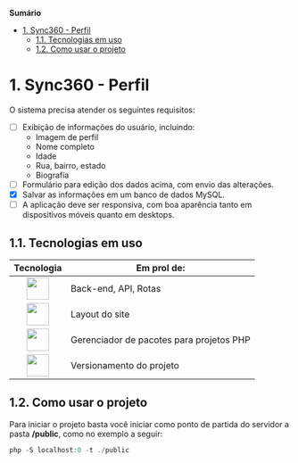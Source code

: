 **Sumário**
- [1. Sync360 - Perfil](#1-sync360---perfil)
  - [1.1. Tecnologias em uso](#11-tecnologias-em-uso)
  - [1.2. Como usar o projeto](#12-como-usar-o-projeto)


# 1. Sync360 - Perfil

O sistema precisa atender os seguintes requisitos:

- [ ] Exibição de informações do usuário, incluindo:
  * Imagem de perfil
  * Nome completo
  * Idade
  * Rua, bairro, estado
  * Biografia
- [ ] Formulário para edição dos dados acima, com envio das alterações.
- [x] Salvar as informações em um banco de dados MySQL.
- [ ] A aplicação deve ser responsiva, com boa aparência tanto em dispositivos móveis quanto em desktops.

## 1.1. Tecnologias em uso
| Tecnologia | Em prol de: |
|:----------:|-------------|
| <img src="https://wp.logos-download.com/wp-content/uploads/2016/09/PHP_logo.png" style="height:40px"> | Back-end, API, Rotas |
| <img src="https://static.vecteezy.com/system/resources/previews/053/066/792/non_2x/free-logo-bulma-free-png.png" style="height:40px"> | Layout do site |
| <img src="https://getcomposer.org/img/logo-composer-transparent.png" style="height:40px"> | Gerenciador de pacotes para projetos PHP |
| <img src="https://1000logos.net/wp-content/uploads/2020/08/Git-Logo.png" style="height:40px"> | Versionamento do projeto |

## 1.2. Como usar o projeto

Para iniciar o projeto basta você iniciar como ponto de partida do servidor a pasta **/public**, como no exemplo a seguir:

```powershell
php -S localhost:0 -t ./public
```





